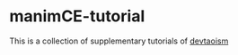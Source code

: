 # manimCE-tutorial
This is a collection of supplementary tutorials of [devtaoism](https://www.devtaoism.com/)
